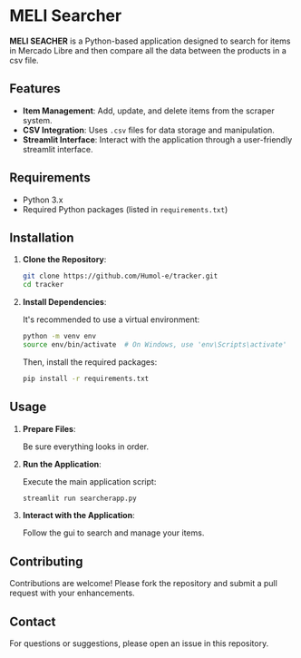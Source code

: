 

   # MELI Searcher

   **MELI SEACHER** is a Python-based application designed to search for items in Mercado Libre and then compare all the data between the products in a csv file.

   ## Features

   - **Item Management**: Add, update, and delete items from the scraper system.
   - **CSV Integration**: Uses `.csv` files for data storage and manipulation.
   - **Streamlit Interface**: Interact with the application through a user-friendly streamlit interface.

   ## Requirements

   - Python 3.x
   - Required Python packages (listed in `requirements.txt`)

   ## Installation

   1. **Clone the Repository**:

      ```bash
      git clone https://github.com/Humol-e/tracker.git
      cd tracker
      ```

   2. **Install Dependencies**:

      It's recommended to use a virtual environment:

      ```bash
      python -m venv env
      source env/bin/activate  # On Windows, use 'env\Scripts\activate'
      ```

      Then, install the required packages:

      ```bash
      pip install -r requirements.txt
      ```

   ## Usage

   1. **Prepare Files**:

      Be sure everything looks in order.

   2. **Run the Application**:

      Execute the main application script:

      ```bash
      streamlit run searcherapp.py
      ```

   3. **Interact with the Application**:

      Follow the gui to search and manage your items.


   ## Contributing

   Contributions are welcome! Please fork the repository and submit a pull request with your enhancements.

   ## Contact

   For questions or suggestions, please open an issue in this repository.

